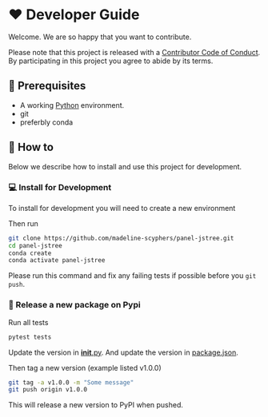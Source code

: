 # ❤️ Developer Guide

Welcome. We are so happy that you want to contribute.

Please note that this project is released with a [Contributor Code of Conduct](code-of-conduct.md).
By participating in this project you agree to abide by its terms.

## 🧳 Prerequisites

- A working [Python](https://www.python.org/downloads/) environment.
- git
- preferbly conda

## 📙 How to

Below we describe how to install and use this project for development.

### 💻 Install for Development

To install for development you will need to create a new environment

Then run

```bash
git clone https://github.com/madeline-scyphers/panel-jstree.git
cd panel-jstree
conda create
conda activate panel-jstree
```


Please run this command and fix any failing tests if possible before you `git push`.

### 🚢 Release a new package on Pypi

Run all tests
```bash
pytest tests
```

Update the version in [__init__.py](src/panel_jstree/__init__.py).
And update the version in [package.json](src/panel_jstree/package.json).




Then tag a new version (example listed v1.0.0)

```bash
git tag -a v1.0.0 -m "Some message"
git push origin v1.0.0
```

This will release a new version to PyPI when pushed. 